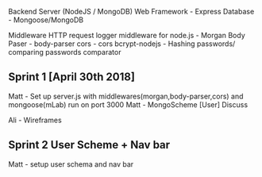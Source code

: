 Backend Server (NodeJS / MongoDB) 
Web Framework - Express 
Database - Mongoose/MongoDB

Middleware
HTTP request logger middleware for node.js - Morgan 
Body Paser - body-parser 
cors - cors 
bcrypt-nodejs - Hashing passwords/ comparing passwords comparator 



Sprint 1 [April 30th 2018]
---------------------------------------------------------------
Matt - Set up server.js with middlewares(morgan,body-parser,cors) and mongoose(mLab) run on port 3000
Matt - MongoScheme [User] Discuss 

Ali - Wireframes 

Sprint 2 User Scheme + Nav bar
---------------------------------------------------------------
Matt - setup user schema and nav bar


